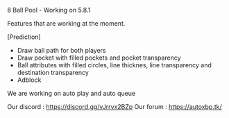 8 Ball Pool - Working on 5.8.1 

Features that are working at the moment.

[Prediction] 

- Draw ball path for both players
- Draw pocket with filled pockets and pocket transparency
- Ball attributes with filled circles, line thicknes, line transparency and destination transparency
- Adblock

We are working on auto play and auto queue

Our discord : https://discord.gg/vJrrvx2BZp
Our forum : https://autoxbp.tk/
